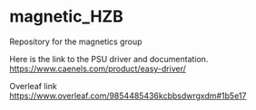 # magnetic_HZB
Repository for the magnetics group

Here is the link to the PSU driver and documentation. 
https://www.caenels.com/product/easy-driver/

Overleaf link https://www.overleaf.com/9854485436kcbbsdwrgxdm#1b5e17
